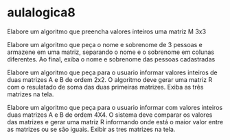 # aulalogica8
Elabore um algoritmo que preencha valores inteiros uma matriz M 3x3


Elabore um algoritmo que peça o nome e sobrenome de 3 pessoas e armazene em uma matriz, separando o nome e o sobrenome em colunas diferentes.
Ao final, exiba o nome e sobrenome das pessoas cadastradas


Elabore um algoritmo que peça para o usuario informar valores inteiros de duas matrizes A e B de ordem 2x2. O algoritmo deve gerar uma matriz R com o resulatado de soma
das duas primeiras matrizes. Exiba as três matrizes na tela.

Elabore um algoritmo que peça para o usuario informar com valores inteiros duas matrizes A e B de ordem 4X4. O sistema deve comparar os valores das matrizes e gerar uma 
matriz R informando onde está o maior valor entre as matrizes ou se são iguais. Exibir as tres matrizes na tela.
